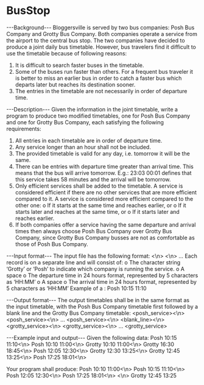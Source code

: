 # BusStop

---Background---
Bloggersville is served by two bus companies: Posh Bus Company and Grotty Bus Company. Both
companies operate a service from the airport to the central bus stop.
The two companies have decided to produce a joint daily bus timetable. However, bus travelers find it
difficult to use the timetable because of following reasons:
  1. It is difficult to search faster buses in the timetable.
  2. Some of the buses run faster than others. For a frequent bus traveler it is better to miss an earlier bus
in order to catch a faster bus which departs later but reaches its destination sooner.
  3. The entries in the timetable are not necessarily in order of departure time.
  
---Description---
Given the information in the joint timetable, write a program to produce two modified timetables, one for
Posh Bus Company and one for Grotty Bus Company, each satisfying the following requirements:
  1. All entries in each timetable are in order of departure time.
  2. Any service longer than an hour shall not be included.
  3. The provided timetable is valid for any day, i.e. tomorrow it will be the same.
  4. There can be entries with departure time greater than arrival time. This means that the bus will arrive
tomorrow. E.g.: 23:03 00:01 defines that this service takes 58 minutes and the arrival will be tomorrow.
  5. Only efficient services shall be added to the timetable. A service is considered efficient if there are no
other services that are more efficient compared to it. A service is considered more efficient compared to
the other one:
    o If it starts at the same time and reaches earlier, or 
    o If it starts later and reaches at the same time, or
    o If it starts later and reaches earlier.
  6. If both companies offer a service having the same departure and arrival times then always choose Posh
Bus Company over Grotty Bus Company, since Grotty Bus Company busses are not as comfortable as
those of Posh Bus Company.

---Input format---
The input file has the following format:
<service><\n>
<service><\n> …
<service><EOF>
Each <service> record is on a separate line and will consist of:
  o The character string ‘Grotty’ or ‘Posh’ to indicate which company is running the service.
  o A space
  o The departure time in 24 hours format, represented by 5 characters as ‘HH:MM’
  o A space
  o The arrival time in 24 hours format, represented by 5 characters as ‘HH:MM’
Example of a <service>:
Posh 10:15 11:10
  
---Output format---
The output timetables shall be in the same format as the input timetable, with the Posh Bus Company
timetable first followed by a blank line and the Grotty Bus Company timetable:
<posh_service><\n>
<posh_service><\n> …
<posh_service><\n>
<blank_line><\n>
<grotty_service><\n>
<grotty_service><\n> …
<grotty_service><EOF>
  
---Example input and output---
Given the following data:
Posh 10:15 11:10<\n>
Posh 10:10 11:00<\n>
Grotty 10:10 11:00<\n>
Grotty 16:30 18:45<\n>
Posh 12:05 12:30<\n>
Grotty 12:30 13:25<\n>
Grotty 12:45 13:25<\n>
Posh 17:25 18:01<\n>

Your program shall produce:
Posh 10:10 11:00<\n>
Posh 10:15 11:10<\n>
Posh 12:05 12:30<\n>
Posh 17:25 18:01<\n>
<\n>
Grotty 12:45 13:25
